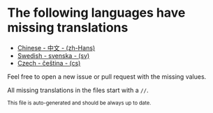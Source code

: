# The following languages have missing translations
- [Chinese - 中文 - (zh-Hans)](Calendr/Assets/zh-Hans.lproj/Localizable.strings)
- [Swedish - svenska - (sv)](Calendr/Assets/sv.lproj/Localizable.strings)
- [Czech - čeština - (cs)](Calendr/Assets/cs.lproj/Localizable.strings)

Feel free to open a new issue or pull request with the missing values.

All missing translations in the files start with a `//`.

<sub>This file is auto-generated and should be always up to date.</sub>
